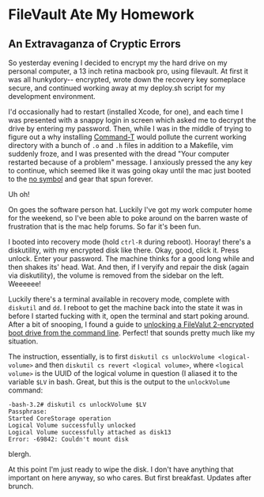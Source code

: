 # FileVault Ate My Homework
## An Extravaganza of Cryptic Errors

So yesterday evening I decided to encrypt my the hard drive on my personal computer, a 13 inch
retina macbook pro, using filevault. At first it was all hunkydory-- encrypted,
wrote down the recovery key someplace secure, and continued working away at my
deploy.sh script for my development environment. 

I'd occasionally had to restart (installed Xcode, for one), and each time I was
presented with a snappy login in screen which asked me to decrypt the drive by
entering my password.  Then, while I was in the middle of trying to figure out
a why installing [Command-T](https://wincent.com/products/command-t) would
pollute the current working directory with a bunch of `.o` and `.h` files in
addition to a Makefile, vim suddenly froze, and I was presented with the dread
"Your computer restarted because of a problem" message. I anxiously pressed the
any key to continue, which seemed like it was going okay until the mac just
booted to the [no symbol](http://en.wikipedia.org/wiki/No_symbol) and gear that
spun forever. 

Uh oh!

On goes the software person hat. Luckily I've got my work computer home for the
weekend, so I've been able to poke around on the barren waste of frustration
that is the mac help forums. So far it's been fun.

I booted into recovery mode (hold `ctrl-R` during reboot). Hooray! there's a
diskutility, with my encrypted disk like there. Okay, good, click it. Press
unlock. Enter your password. The machine thinks for a good long while and then
shakes its' head. Wat. And then, if I veryify and repair the disk (again via
diskutility), the volume is removed from the
sidebar on the left. Weeeeee!

Luckily there's a terminal available in recovery mode, complete with `diskutil`
and `dd`. I reboot to get the machine back into the state it was in before I
started fucking with it, open the terminal and start poking around. After a bit
of snooping, I found a guide to [unlocking a FileValut 2-encrypted boot drive
from the command
line](http://derflounder.wordpress.com/2011/11/23/using-the-command-line-to-unlock-or-decrypt-your-filevault-2-encrypted-boot-drive/).
Perfect! that sounds pretty much like my situation.

The instruction, essentially, is to first `diskutil cs unlockVolume
<logical-volume>` and then `diskutil cs revert <logical volume>`, where
`<logical volume>` is the UUID of the logical volume in question (I aliased it
to the variable `$LV` in bash. Great, but this is the output to the
`unlockVolume` command:

```
-bash-3.2# diskutil cs unlockVolume $LV
Passphrase:
Started CoreStorage operation
Logical Volume successfully unlocked
Logical Volume successfully attached as disk13
Error: -69842: Couldn't mount disk
```

blergh.

At this point I'm just ready to wipe the disk. I don't have anything that
important on here anyway, so who cares. But first breakfast. Updates after
brunch.


